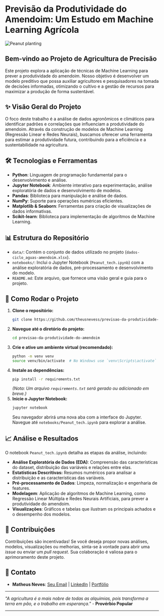 # Previsão da Produtividade do Amendoim: Um Estudo em Machine Learning Agrícola

![Peanut planting]()

## Bem-vindo ao Projeto de Agricultura de Precisão

Este projeto explora a aplicação de técnicas de Machine Learning para prever a produtividade do amendoim. Nosso objetivo é desenvolver um modelo preditivo que possa auxiliar agricultores e pesquisadores na tomada de decisões informadas, otimizando o cultivo e a gestão de recursos para maximizar a produção de forma sustentável.

## ✨ Visão Geral do Projeto

O foco deste trabalho é a análise de dados agronômicos e climáticos para identificar padrões e correlações que influenciam a produtividade do amendoim. Através da construção de modelos de Machine Learning (Regressão Linear e Redes Neurais), buscamos oferecer uma ferramenta para estimar a produtividade futura, contribuindo para a eficiência e a sustentabilidade na agricultura.

## 🛠️ Tecnologias e Ferramentas

*   **Python**: Linguagem de programação fundamental para o desenvolvimento e análise.
*   **Jupyter Notebook**: Ambiente interativo para experimentação, análise exploratória de dados e desenvolvimento de modelos.
*   **Pandas**: Biblioteca para manipulação e análise de dados.
*   **NumPy**: Suporte para operações numéricas eficientes.
*   **Matplotlib & Seaborn**: Ferramentas para criação de visualizações de dados informativas.
*   **Scikit-learn**: Biblioteca para implementação de algoritmos de Machine Learning.

## 📊 Estrutura do Repositório

*   `data/`: Contém o conjunto de dados utilizado no projeto (`dados-ciclo_aguas-amendoim.xlsx`).
*   `notebooks/`: Inclui o Jupyter Notebook (`Peanut_tech.ipynb`) com a análise exploratória de dados, pré-processamento e desenvolvimento do modelo.
*   `README.md`: Este arquivo, que fornece uma visão geral e guia para o projeto.

## 🚀 Como Rodar o Projeto

1.  **Clone o repositório:**
    ```bash
    git clone https://github.com/theusnevess/previsao-da-produtividade-do-amendoim.git
    ```
2.  **Navegue até o diretório do projeto:**
    ```bash
    cd previsao-da-produtividade-do-amendoim
    ```
3.  **Crie e ative um ambiente virtual (recomendado):**
    ```bash
    python -m venv venv
    source venv/bin/activate  # No Windows use `venv\Scripts\activate`
    ```
4.  **Instale as dependências:**
    ```bash
    pip install -r requirements.txt
    ```
    *(Nota: Um arquivo `requirements.txt` será gerado ou adicionado em breve.)*
5.  **Inicie o Jupyter Notebook:**
    ```bash
    jupyter notebook
    ```
    Seu navegador abrirá uma nova aba com a interface do Jupyter. Navegue até `notebooks/Peanut_tech.ipynb` para explorar a análise.

## 📈 Análise e Resultados

O notebook `Peanut_tech.ipynb` detalha as etapas da análise, incluindo:

*   **Análise Exploratória de Dados (EDA)**: Compreensão das características do dataset, distribuição das variáveis e relações entre elas.
*   **Estatísticas Descritivas:** Resumos numéricos para analisar a distribuição e as características das variáveis.
*   **Pré-processamento de Dados**: Limpeza, normalização e engenharia de features.
*   **Modelagem**: Aplicação de algoritmos de Machine Learning, como Regressão Linear Múltipla e Redes Neurais Artificiais, para prever a produtividade do amendoim. 
*   **Visualizações**: Gráficos e tabelas que ilustram os principais achados e o desempenho dos modelos.

## 🤝 Contribuições

Contribuições são incentivadas! Se você deseja propor novas análises, modelos, visualizações ou melhorias, sinta-se à vontade para abrir uma *issue* ou enviar um *pull request*. Sua colaboração é valiosa para o aprimoramento deste projeto.

## 📧 Contato

*   **Matheus Neves**: [Seu Email](matheusneves1204@gmail.com) | [LinkedIn](www.linkedin.com/in/matheus-neves-1125632b9) | [Portfólio](https://theusnevess.github.io/Portfolio_Matheus/)

---

*"A agricultura é a mais nobre de todas as alquimias, pois transforma a terra em pão, e o trabalho em esperança."* - **Provérbio Popular**

---
